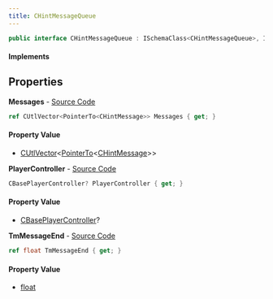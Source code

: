 ```yaml
---
title: CHintMessageQueue
---
```


```csharp
public interface CHintMessageQueue : ISchemaClass<CHintMessageQueue>, ISchemaField, ISchemaClass, INativeHandle
```

#### Implements

## Properties

**Messages** - [Source Code](https://github.com/swiftly-solution/swiftlys2/blob/master/managed/src/SwiftlyS2.Generated/Schemas/Interfaces/CHintMessageQueue.cs#L18)

```csharp
ref CUtlVector<PointerTo<CHintMessage>> Messages { get; }
```

#### Property Value

- [CUtlVector](/docs/api/shared/natives/cutlvector-1)<[PointerTo](/docs/api/shared/natives/pointerto-1)<[CHintMessage](/docs/api/shared/schemadefinitions/chintmessage)>>

**PlayerController** - [Source Code](https://github.com/swiftly-solution/swiftlys2/blob/master/managed/src/SwiftlyS2.Generated/Schemas/Interfaces/CHintMessageQueue.cs#L20)

```csharp
CBasePlayerController? PlayerController { get; }
```

#### Property Value

- [CBasePlayerController](/docs/api/shared/schemadefinitions/cbaseplayercontroller)?

**TmMessageEnd** - [Source Code](https://github.com/swiftly-solution/swiftlys2/blob/master/managed/src/SwiftlyS2.Generated/Schemas/Interfaces/CHintMessageQueue.cs#L16)

```csharp
ref float TmMessageEnd { get; }
```

#### Property Value

- [float](https://learn.microsoft.com/dotnet/api/system.single)

